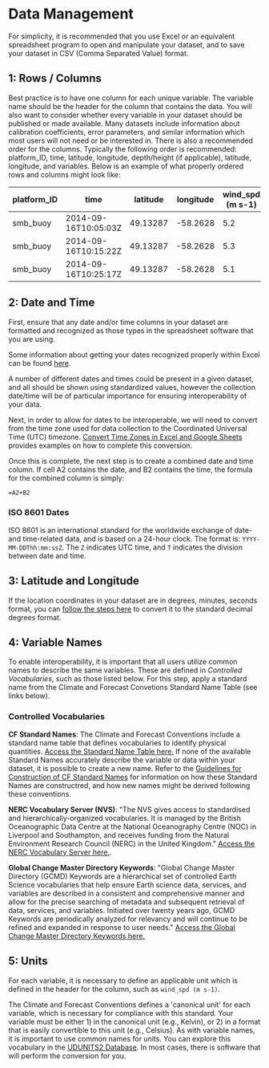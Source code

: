 
# Data Management
For simplicity, it is recommended that you use Excel or an equivalent spreadsheet program to open and manipulate your dataset, and to save your dataset in CSV (Comma Separated Value) format.

## 1: Rows / Columns
Best practice is to have one column for each unique variable. The variable name should be the header for the column that contains the data. You will also want to consider whether every variable in your dataset should be published or made available. Many datasets include information about calibration coefficients, error parameters, and similar information which most users will not need or be interested in. There is also a recommended order for the columns. Typically the following order is recommended: platform_ID, time, latitude, longitude, depth/height (if applicable), latitude, longitude, and variables. Below is an example of what properly ordered rows and columns might look like:

| platform_ID | time | latitude | longitude | wind_spd (m s-1) | surface_temperature (C) |
| ----------- | -------------------- | -------- | -------- | ---------------- | ------------------------- |
| smb_buoy | 2014-09-16T10:05:03Z | 49.13287 | -58.2628 | 5.2 | 10.1 |
| smb_buoy | 2014-09-16T10:15:22Z | 49.13287 | -58.2628 | 5.3 | 10.1 |
| smb_buoy | 2014-09-16T10:25:17Z | 49.13287 | -58.2628 | 5.1 | 10.1 |

## 2: Date and Time
First, ensure that any date and/or time columns in your dataset are formatted and recognized as those types in the spreadsheet software that you are using.

Some information about getting your dates recognized properly within Excel can be found [here](https://answers.microsoft.com/en-us/msoffice/forum/all/excel-not-recognizing-dates-properly/2c8c61e6-28e3-480d-a37d-d144414ce1ad).

A number of different dates and times could be present in a given dataset, and all should be shown using standardized values, however the collection date/time will be of particular importance for ensuring interoperability of your data.

Next, in order to allow for dates to be interoperable, we will need to convert from the time zone used for data collection to the Coordinated Universal Time (UTC) timezone. [Convert Time Zones in Excel and Google Sheets](https://www.automateexcel.com/formulas/convert-time-zones/) provides examples on how to complete this conversion.

Once this is complete, the next step is to create a combined date and time column. If cell A2 contains the date, and B2 contains the time, the formula for the combined column is simply:

`=A2+B2`

### ISO 8601 Dates
ISO 8601 is an international standard for the worldwide exchange of date- and time-related data, and is based on a 24-hour clock. The format is: `YYYY-MM-DDThh:mm:ssZ`. The `Z` indicates UTC time, and `T` indicates the division between date and time.

## 3: Latitude and Longitude
If the location coordinates in your dataset are in degrees, minutes, seconds format, you can [follow the steps here](LAT_LON_CONVERSION.md) to convert it to the standard decimal degrees format.

## 4: Variable Names
To enable interoperability, it is important that all users utilize common names to describe the same variables. These are defined in *Controlled Vocabularies*, such as those listed below. For this step, apply a standard name from the Climate and Forecast Convetions Standard Name Table (see links below).

### Controlled Vocabularies

**CF Standard Names**: The Climate and Forecast Conventions include a standard name table that defines vocabularies to identify physical quantities. [Access the Standard Name Table here.](https://cfconventions.org/Data/cf-standard-names/current/build/cf-standard-name-table.html) If none of the available Standard Names accurately describe the variable or data within your dataset, it is possible to create a new name. Refer to the [Guidelines for Construction of CF Standard Names](http://cfconventions.org/Data/cf-standard-names/docs/guidelines.html) for information on how these Standard Names are constructred, and how new names might be derived following these conventions.

**NERC Vocabulary Server (NVS)**: "The NVS gives access to standardised and hierarchically-organized vocabularies. It is managed by the British Oceanographic Data Centre at the National Oceanography Centre (NOC) in Liverpool and Southampton, and receives funding from the Natural Environment Research Council (NERC) in the United Kingdom." [Access the NERC Vocabulary Server here.](http://vocab.nerc.ac.uk).

**Global Change Master Directory Keywords**: "Global Change Master Directory (GCMD) Keywords are a hierarchical set of controlled Earth Science vocabularies that help ensure Earth science data, services, and variables are described in a consistent and comprehensive manner and allow for the precise searching of metadata and subsequent retrieval of data, services, and variables. Initiated over twenty years ago, GCMD Keywords are periodically analyzed for relevancy and will continue to be refined and expanded in response to user needs." [Access the Global Change Master Directory Keywords here.](https://www.earthdata.nasa.gov/learn/find-data/idn/gcmd-keywords)

## 5: Units
For each variable, it is necessary to define an applicable unit which is defined in the header for the column, such as `wind_spd (m s-1)`. 

The Climate and Forecast Conventions defines a 'canonical unit' for each variable, which is necessary for compliance with this standard. Your variable must be either 1) in the canonical unit (e.g., Kelvin), or 2) in a format that is easily convertible to this unit (e.g., Celsius). As with variable names, it is important to use common names for units. You can explore this vocabulary in the [UDUNITS2 Database](https://ncics.org/portfolio/other-resources/udunits2/). In most cases, there is software that will perform the conversion for you.
